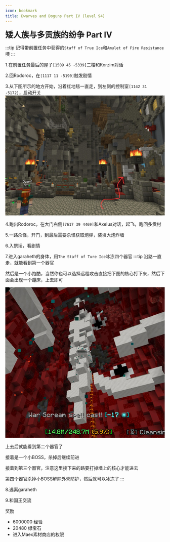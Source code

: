 ```yaml
---
icon: bookmark
title: Dwarves and Doguns Part IV (level 94)
---
```



<span style="font-size: 25px;">**矮人族与多贡族的纷争 Part IV**</span>

:::tip
记得带前置任务中获得的`Staff of True Ice`和`Amulet of Fire Resistance`噢
:::

1.在前置任务最后的屋子`[1509 45 -5339]`二楼和Korzim对话

2.回Rodoroc，在`[1117 11 -5190]`触发剧情

3.从下图所示的地方开始，沿着红地毯一直走，到左侧的控制室`[1142 31 -5172]`，启动开关
![](/assets/img/lvl94-2.jpg)

4.跑出Rodoroc，在大门右侧`[7617 39 4469]`和Axelus对话，起飞，跑回多贡村

5.一路杀怪，开门，到最后需要杀怪获取炮弹，装填大炮炸墙

6.入祭坛，看剧情

7.进入garaheth的身体，用`The Staff of Ture Ice`冰冻四个器官
:::tip
沿路一直走，就能看到第一个器官

然后是一个小跑酷，当然你也可以选择远程攻击直接把下图的核心打下来，然后下面会出现一个蹦床，上去即可

![](/assets/img/lvl94-3.jpg)

上去后就能看到第二个器官了

接着是一个小BOSS，杀掉后继续前进

接着到第三个器官，注意这里接下来的路要打掉墙上的核心才能进去

第四个器官杀掉小BOSS解除外壳防护，然后就可以冰冻了
:::

8.逃离garaheth

9.和国王交流

奖励
+ 6000000 经验
+ 20480 绿宝石
+ 进入Maex素材商店的权限